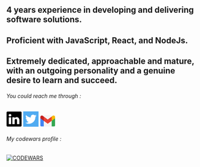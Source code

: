 ## 4 years experience in developing and delivering software solutions. 

## Proficient with JavaScript, React, and NodeJs.

## Extremely dedicated, approachable and mature, with an outgoing personality and a genuine desire to learn and succeed. 
 
 ###### You could reach me through :

 [<img alt="my LinkedIn" width="40px" src="./LinkedIn.png" />](https://www.linkedin.com/in/AHMINA/) [<img alt="my Twitter" width="40px" src="./Twitter.png" />](https://twitter.com/SoufianAhmina/) [<img alt="my Gmail" width="40px" src="./Gmail.png" />](mailto:Ahminasoufiyan@gmail.com)


###### My codewars profile :

[![CODEWARS](https://www.codewars.com/users/AHMINA/badges/large)](https://www.codewars.com/users/AHMINA)


